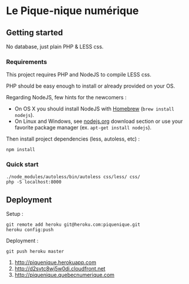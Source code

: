 # Le Pique-nique numérique

## Getting started

No database, just plain PHP & LESS css.

### Requirements

This project requires PHP and NodeJS to compile LESS css.

PHP should be easy enough to install or already provided on your OS.

Regarding NodeJS, few hints for the newcomers :

- On OS X you should install NodeJS with [Homebrew](http://brew.sh) (`brew install nodejs`).
- On Linux and Windows, see [nodejs.org](http://nodejs.org) download section
or use your favorite package manager (ex. `apt-get install nodejs`).

Then install project dependencies (less, autoless, etc) :

    npm install

### Quick start

    ./node_modules/autoless/bin/autoless css/less/ css/
    php -S localhost:8000

## Deployment

Setup :

    git remote add heroku git@heroku.com:piquenique.git
    heroku config:push

Deployment :

    git push heroku master

1. http://piquenique.herokuapp.com
2. http://d2svtc8wj5w0di.cloudfront.net
3. http://piquenique.quebecnumerique.com
